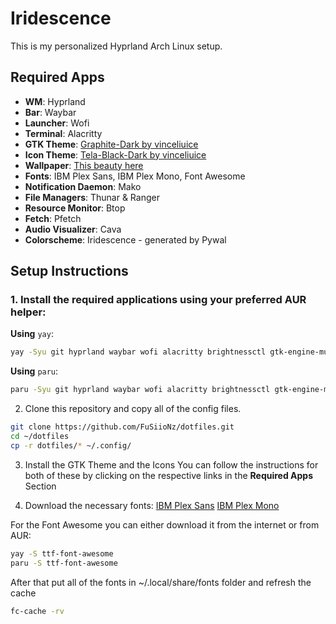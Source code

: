 # Iridescence

This is my personalized Hyprland Arch Linux setup.

## Required Apps

- **WM**: Hyprland
- **Bar**: Waybar
- **Launcher**: Wofi
- **Terminal**: Alacritty
- **GTK Theme**: [Graphite-Dark by vinceliuice](https://github.com/vinceliuice/Graphite-gtk-theme)
- **Icon Theme**: [Tela-Black-Dark by vinceliuice](https://github.com/vinceliuice/Tela-circle-icon-theme)
- **Wallpaper**: [This beauty here](link_to_wallpaper_image)
- **Fonts**: IBM Plex Sans, IBM Plex Mono, Font Awesome
- **Notification Daemon**: Mako
- **File Managers**: Thunar & Ranger
- **Resource Monitor**: Btop
- **Fetch**: Pfetch
- **Audio Visualizer**: Cava
- **Colorscheme**: Iridescence - generated by Pywal
  
## Setup Instructions
### 1. Install the required applications using your preferred AUR helper:

**Using** `yay`:
```bash
yay -Syu git hyprland waybar wofi alacritty brightnessctl gtk-engine-murrine nwg-look mako thunar thunar-archive-plugin thunar-media-tags-plugin thunar-volman gvfs-mtp ranger btop pfetch cava pywal-16-colors mpd ncmpcpp zathura-mupdf-pdf
```
**Using** `paru`:
```bash
paru -Syu git hyprland waybar wofi alacritty brightnessctl gtk-engine-murrine nwg-look mako thunar thunar-archive-plugin thunar-media-tags-plugin thunar-volman gvfs-mtp ranger btop pfetch cava pywal-16-colors mpd ncmpcpp zathura-mupdf-pdf
```

2. Clone this repository and copy all of the config files.

```bash
git clone https://github.com/FuSiioNz/dotfiles.git
cd ~/dotfiles
cp -r dotfiles/* ~/.config/
```

3. Install the GTK Theme and the Icons
You can follow the instructions for both of these by clicking on the respective links in the **Required Apps** Section

4. Download the necessary fonts:
[IBM Plex Sans](https://fonts.google.com/specimen/IBM+Plex+Sans) 
[IBM Plex Mono](https://fonts.google.com/specimen/IBM+Plex+Mono)

For the Font Awesome you can either download it from the internet or from AUR:
```bash
yay -S ttf-font-awesome
paru -S ttf-font-awesome
```
After that put all of the fonts in ~/.local/share/fonts folder and refresh the cache
```bash
fc-cache -rv 
```
